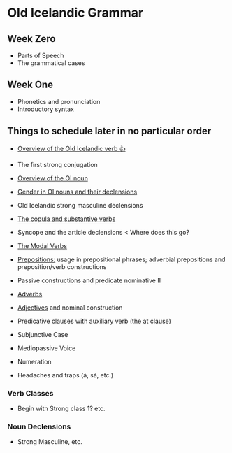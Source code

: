 # Old Icelandic Grammar 

## Week Zero

* Parts of Speech
* The grammatical cases

## Week One

<!--* A quick review of Aleric's sheet or concise reference grammar-->
* Phonetics and pronunciation
* Introductory syntax

## Things to schedule later in no particular order

* [Overview of the Old Icelandic verb :thumbsup: ](https://rcblack.net/grammar/lesson09)
* The first strong conjugation
* [Overview of the OI noun](https://rcblack.net/grammar/lesson10)

* [Gender in OI nouns and their declensions](https://rcblack.net/grammar/lesson11)
* Old Icelandic strong masculine declensions
* [The copula and substantive verbs](https://rcblack.net/grammar/lesson12)
* Syncope and the article declensions < Where does this go?
* [The Modal Verbs](https://rcblack.net/grammar/lesson14)
* [Prepositions:](https://rcblack.net/grammar/lesson15) usage in prepositional phrases; adverbial prepositions and preposition/verb constructions
* Passive constructions and predicate nominative II
* [Adverbs](https://rcblack.net/grammar/lesson16)
* [Adjectives](https://rcblack.net/grammar/lesson17) and nominal construction
* Predicative clauses with auxiliary verb (the at clause)
* Subjunctive Case
* Mediopassive Voice
* Numeration
* Headaches and traps (á, sá, etc.)

### Verb Classes

* Begin with Strong class 1? etc.

### Noun Declensions

* Strong Masculine, etc.



